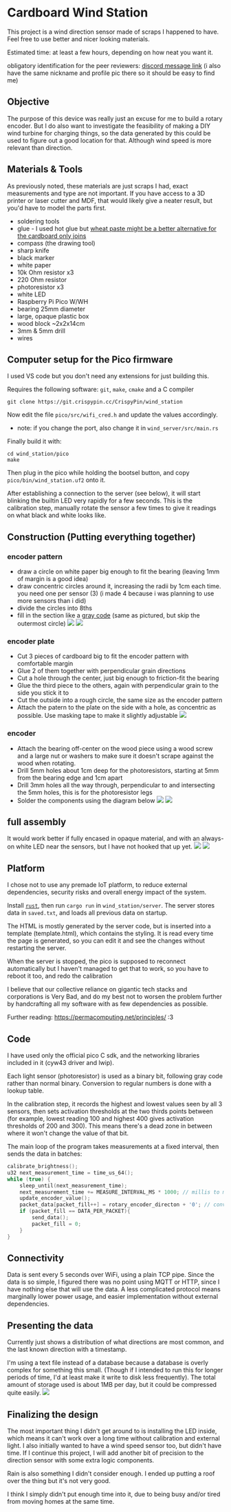 # Cardboard Wind Station
This project is a wind direction sensor made of scraps I happened to have. Feel free to use better and nicer looking materials.

Estimated time: at least a few hours, depending on how neat you want it.

obligatory identification for the peer reviewers: [discord message link](https://discord.com/channels/720703210884563065/835516699263762483/1369758839167123586) (i also have the same nickname and profile pic there so it should be easy to find me)

## Objective
The purpose of this device was really just an excuse for me to build a rotary encoder. But I do also want to investigate the feasibility of making a DIY wind turbine for charging things, so the data generated by this could be used to figure out a good location for that. Although wind speed is more relevant than direction.

## Materials & Tools
As previously noted, these materials are just scraps I had, exact measurements and type are not important. If you have access to a 3D printer or laser cutter and MDF, that would likely give a neater result, but you'd have to model the parts first.

- soldering tools
- glue - I used hot glue but [wheat paste might be a better alternative for the cardboard only joins](https://www.youtube.com/watch?v=45JhacvmXV8)
- compass (the drawing tool)
- sharp knife
- black marker
- white paper
- 10k Ohm resistor x3
- 220 Ohm resistor
- photoresistor x3
- white LED
- Raspberry Pi Pico W/WH
- bearing 25mm diameter
- large, opaque plastic box
- wood block ~2x2x14cm
- 3mm & 5mm drill
- wires

## Computer setup for the Pico firmware
I used VS code but you don't need any extensions for just building this.

Requires the following software: `git`, `make`, `cmake` and a C compiler
```
git clone https://git.crispypin.cc/CrispyPin/wind_station
```
Now edit the file `pico/src/wifi_cred.h` and update the values accordingly.
- note: if you change the port, also change it in `wind_server/src/main.rs`

Finally build it with:
```
cd wind_station/pico
make
```
Then plug in the pico while holding the bootsel button, and copy `pico/bin/wind_station.uf2` onto it.

After establishing a connection to the server (see below), it will start blinking the builtin LED very rapidly for a few seconds. This is the calibration step, manually rotate the sensor a few times to give it readings on what black and white looks like.

## Construction (Putting everything together)
### encoder pattern
- draw a circle on white paper big enough to fit the bearing (leaving 1mm of margin is a good idea)
- draw concentric circles around it, increasing the radii by 1cm each time. you need one per sensor (3) (i made 4 because i was planning to use more sensors than i did)
- divide the circles into 8ths
- fill in the section like a [gray code](https://en.wikipedia.org/wiki/Gray_code#Position_encoders) (same as pictured, but skip the outermost circle)
![](img/encoder_pattern_grid.jpg)
![](img/encoder_pattern_filled.jpg)
### encoder plate
- Cut 3 pieces of cardboard big to fit the encoder pattern with comfortable margin
- Glue 2 of them together with perpendicular grain directions
- Cut a hole through the center, just big enough to friction-fit the bearing
- Glue the third piece to the others, again with perpendicular grain to the side you stick it to
- Cut the outside into a rough circle, the same size as the encoder pattern
- Attach the patern to the plate on the side with a hole, as concentric as possible. Use masking tape to make it slightly adjustable
![](img/encoder_plate_blank.jpg)
### encoder
- Attach the bearing off-center on the wood piece using a wood screw and a large nut or washers to make sure it doesn't scrape against the wood when rotating.
- Drill 5mm holes about 1cm deep for the photoresistors, starting at 5mm from the bearing edge and 1cm apart
- Drill 3mm holes all the way through, perpendicular to and intersecting the 5mm holes, this is for the photoresistor legs
- Solder the components using the diagram below
![](img/horrible_sensor_wiring_diagram.png)
![](img/encoder.jpg)
## full assembly
It would work better if fully encased in opaque material, and with an always-on white LED near the sensors, but I have not hooked that up yet.
![](img/support_pieces.jpg)
![](img/vertical_axle.jpg)

## Platform
I chose not to use any premade IoT platform, to reduce external dependencies, security risks and overall energy impact of the system.

Install [`rust`](https://rustup.rs/), then run `cargo run` in `wind_station/server`.
The server stores data in `saved.txt`, and loads all previous data on startup.

The HTML is mostly generated by the server code, but is inserted into a template (template.html), which contains the styling. It is read every time the page is generated, so you can edit it and see the changes without restarting the server.

When the server is stopped, the pico is supposed to reconnect automatically but I haven't managed to get that to work, so you have to reboot it too, and redo the calibration

I believe that our collective reliance on gigantic tech stacks and corporations is Very Bad, and do my best not to worsen the problem further by handcrafting all my software with as few dependencies as possible.

Further reading: https://permacomputing.net/principles/ :3

## Code
I have used only the official pico C sdk, and the networking libraries included in it (cyw43 driver and lwip).

Each light sensor (photoresistor) is used as a binary bit, following gray code rather than normal binary. Conversion to regular numbers is done with a lookup table.

In the calibration step, it records the highest and lowest values seen by all 3 sensors, then sets activation thresholds at the two thirds points between (for example, lowest reading 100 and highest 400 gives activation thresholds of 200 and 300). This means there's a dead zone in between where it won't change the value of that bit.

The main loop of the program takes measurements at a fixed interval, then sends the data in batches:
```c
calibrate_brightness();
u32 next_measurement_time = time_us_64();
while (true) {
	sleep_until(next_measurement_time);
	next_measurement_time += MEASURE_INTERVAL_MS * 1000; // millis to micros
	update_encoder_value();
	packet_data[packet_fill++] = rotary_encoder_directon + '0'; // convert number to ascii digit
	if (packet_fill == DATA_PER_PACKET){
		send_data();
		packet_fill = 0;
	}
}
```

## Connectivity
Data is sent every 5 seconds over WiFi, using a plain TCP pipe. Since the data is so simple, I figured there was no point using MQTT or HTTP, since I have nothing else that will use the data. A less complicated protocol means marginally lower power usage, and easier implementation without external dependencies.

## Presenting the data
Currently just shows a distribution of what directions are most common, and the last known direction with a timestamp.

I'm using a text file instead of a database because a database is overly complex for something this small. (Though if I intended to run this for longer periods of time, I'd at least make it write to disk less frequently).
The total amount of storage used is about 1MB per day, but it could be compressed quite easily.
![](img/graph_screenshot.png)

## Finalizing the design
The most important thing I didn't get around to is installing the LED inside, which means it can't work over a long time without calibration and external light. I also initially wanted to have a wind speed sensor too, but didn't have time. If I continue this project, I will add another bit of precision to the direction sensor with some extra logic components.

Rain is also something I didn't consider enough. I ended up putting a roof over the thing but it's not very good.

I think I simply didn't put enough time into it, due to being busy and/or tired from moving homes at the same time.

